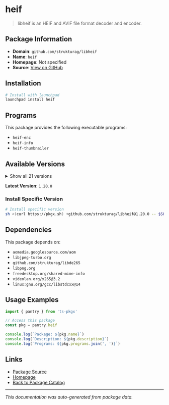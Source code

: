 # heif

> libheif is an HEIF and AVIF file format decoder and encoder.

## Package Information

- **Domain**: `github.com/strukturag/libheif`
- **Name**: `heif`
- **Homepage**: Not specified
- **Source**: [View on GitHub](https://github.com/pkgxdev/pantry/tree/main/projects/github.com/strukturag/libheif/package.yml)

## Installation

```bash
# Install with launchpad
launchpad install heif
```

## Programs

This package provides the following executable programs:

- `heif-enc`
- `heif-info`
- `heif-thumbnailer`

## Available Versions

<details>
<summary>Show all 21 versions</summary>

- `1.20.0`, `1.19.8`, `1.19.7`, `1.19.6`, `1.19.5`
- `1.19.4`, `1.19.3`, `1.19.2`, `1.19.1`, `1.19.0`
- `1.18.2`, `1.18.1`, `1.18.0`, `1.17.6`, `1.17.5`
- `1.17.4`, `1.17.3`, `1.17.2`, `1.17.1`, `1.17.0`
- `1.16.2`

</details>

**Latest Version**: `1.20.0`

### Install Specific Version

```bash
# Install specific version
sh <(curl https://pkgx.sh) +github.com/strukturag/libheif@1.20.0 -- $SHELL -i
```

## Dependencies

This package depends on:

- `aomedia.googlesource.com/aom`
- `libjpeg-turbo.org`
- `github.com/strukturag/libde265`
- `libpng.org`
- `freedesktop.org/shared-mime-info`
- `videolan.org/x265@3.2`
- `linux:gnu.org/gcc/libstdcxx@14`

## Usage Examples

```typescript
import { pantry } from 'ts-pkgx'

// Access this package
const pkg = pantry.heif

console.log(`Package: ${pkg.name}`)
console.log(`Description: ${pkg.description}`)
console.log(`Programs: ${pkg.programs.join(', ')}`)
```

## Links

- [Package Source](https://github.com/pkgxdev/pantry/tree/main/projects/github.com/strukturag/libheif/package.yml)
- [Homepage](#)
- [Back to Package Catalog](../../../package-catalog.md)

---

*This documentation was auto-generated from package data.*

